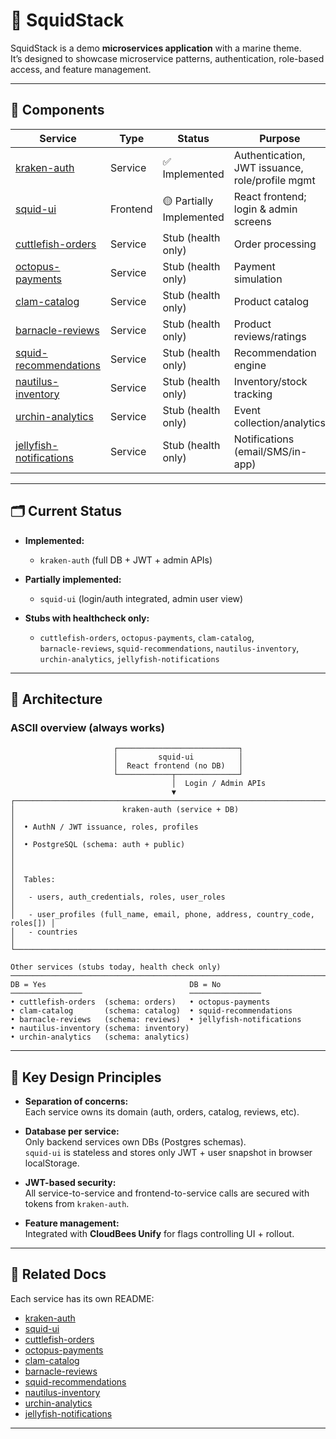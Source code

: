 # 🦑 SquidStack

SquidStack is a demo **microservices application** with a marine theme.  
It’s designed to showcase microservice patterns, authentication, role-based access, and feature management.

---

## 🌊 Components

| Service                | Type      | Status                | Purpose                                   | Database |
|-------------------------|-----------|-----------------------|-------------------------------------------|----------|
| [kraken-auth](../../kraken-auth/README.md) | Service   | ✅ Implemented         | Authentication, JWT issuance, role/profile mgmt | **Yes** (`auth` schema) |
| [squid-ui](../../squid-ui/README.md)       | Frontend | 🟡 Partially Implemented | React frontend; login & admin screens     | No       |
| [cuttlefish-orders](../../cuttlefish-orders/README.md) | Service   | Stub (health only)    | Order processing                          | **Yes** (`orders`) |
| [octopus-payments](../../octopus-payments/README.md)   | Service   | Stub (health only)    | Payment simulation                        | No       |
| [clam-catalog](../../clam-catalog/README.md)           | Service   | Stub (health only)    | Product catalog                           | **Yes** (`catalog`) |
| [barnacle-reviews](../../barnacle-reviews/README.md)   | Service   | Stub (health only)    | Product reviews/ratings                   | **Yes** (`reviews`) |
| [squid-recommendations](../../squid-recommendations/README.md) | Service | Stub (health only)    | Recommendation engine                     | No       |
| [nautilus-inventory](../../nautilus-inventory/README.md)       | Service | Stub (health only)    | Inventory/stock tracking                  | **Yes** (`inventory`) |
| [urchin-analytics](../../urchin-analytics/README.md)           | Service | Stub (health only)    | Event collection/analytics                | **Yes** (`analytics`) |
| [jellyfish-notifications](../../jellyfish-notifications/README.md) | Service | Stub (health only)    | Notifications (email/SMS/in-app)          | No       |

---

## 🗂️ Current Status

- **Implemented:**  
  - `kraken-auth` (full DB + JWT + admin APIs)

- **Partially implemented:**  
  - `squid-ui` (login/auth integrated, admin user view)

- **Stubs with healthcheck only:**  
  - `cuttlefish-orders`, `octopus-payments`, `clam-catalog`,  
    `barnacle-reviews`, `squid-recommendations`, `nautilus-inventory`,  
    `urchin-analytics`, `jellyfish-notifications`

---

## 📐 Architecture

### ASCII overview (always works)

```
                       ┌───────────────────────────┐
                       │         squid-ui          │
                       │  React frontend (no DB)   │
                       └────────────┬──────────────┘
                                    │  Login / Admin APIs
                                    ▼
┌─────────────────────────────────────────────────────────────────────────────┐
│                        kraken-auth (service + DB)                           │
│  • AuthN / JWT issuance, roles, profiles                                    │
│  • PostgreSQL (schema: auth + public)                                       │
│                                                                             │
│  Tables:                                                                    │
│   - users, auth_credentials, roles, user_roles                              │
│   - user_profiles (full_name, email, phone, address, country_code, roles[]) │
│   - countries                                                               │
└─────────────────────────────────────────────────────────────────────────────┘

Other services (stubs today, health check only)
───────────────────────────────────────────────────────────────────────────────
DB = Yes                                DB = No
────────────────                        ────────────────
• cuttlefish-orders  (schema: orders)   • octopus-payments
• clam-catalog       (schema: catalog)  • squid-recommendations
• barnacle-reviews   (schema: reviews)  • jellyfish-notifications
• nautilus-inventory (schema: inventory)
• urchin-analytics   (schema: analytics)
```


---

## 🔑 Key Design Principles

- **Separation of concerns:**  
  Each service owns its domain (auth, orders, catalog, reviews, etc).

- **Database per service:**  
  Only backend services own DBs (Postgres schemas).  
  `squid-ui` is stateless and stores only JWT + user snapshot in browser localStorage.  

- **JWT-based security:**  
  All service-to-service and frontend-to-service calls are secured with tokens from `kraken-auth`.

- **Feature management:**  
  Integrated with **CloudBees Unify** for flags controlling UI + rollout.

---

## 📎 Related Docs

Each service has its own README:

- [kraken-auth](../../kraken-auth/README.md)  
- [squid-ui](../../squid-ui/README.md)  
- [cuttlefish-orders](../../cuttlefish-orders/README.md)  
- [octopus-payments](../../octopus-payments/README.md)  
- [clam-catalog](../../clam-catalog/README.md)  
- [barnacle-reviews](../../barnacle-reviews/README.md)  
- [squid-recommendations](../../squid-recommendations/README.md)  
- [nautilus-inventory](../../nautilus-inventory/README.md)  
- [urchin-analytics](../../urchin-analytics/README.md)  
- [jellyfish-notifications](../../jellyfish-notifications/README.md)  

---
